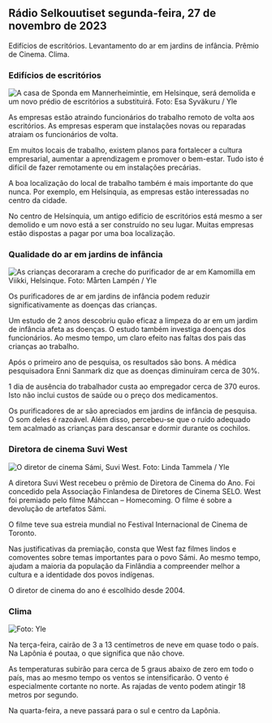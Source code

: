 Rádio Selkouutiset segunda-feira, 27 de novembro de 2023
---------------------------------------

Edifícios de escritórios. Levantamento do ar em jardins de infância. Prêmio de Cinema. Clima.

### Edifícios de escritórios

![A casa de Sponda em Mannerheimintie, em Helsinque, será demolida e um novo prédio de escritórios a substituirá. Foto: Esa Syväkuru / Yle](https://images.cdn.yle.fi/image/upload/c_crop,h_3270,w_5814,x_0,y_404/ar_1.7777777777777777,c_fill,g_faces,h_675,w_1200/dpr_1.0/q_auto:eco/f_auto/fl_lossy/v1700118894/39-12013716555c1029fb19)

As empresas estão atraindo funcionários do trabalho remoto de volta aos escritórios. As empresas esperam que instalações novas ou reparadas atraiam os funcionários de volta.

Em muitos locais de trabalho, existem planos para fortalecer a cultura empresarial, aumentar a aprendizagem e promover o bem-estar. Tudo isto é difícil de fazer remotamente ou em instalações precárias.

A boa localização do local de trabalho também é mais importante do que nunca. Por exemplo, em Helsínquia, as empresas estão interessadas no centro da cidade.

No centro de Helsínquia, um antigo edifício de escritórios está mesmo a ser demolido e um novo está a ser construído no seu lugar. Muitas empresas estão dispostas a pagar por uma boa localização.

### Qualidade do ar em jardins de infância

![As crianças decoraram a creche do purificador de ar em Kamomilla em Viikki, Helsinque. Foto: Mårten Lampén / Yle](https://images.cdn.yle.fi/image/upload/c_crop,h_2250,w_4000,x_0,y_334/ar_1.7777777777777777,c_fill,g_faces,h_675,w_1200/dpr_1.0/q_auto:eco/f_auto/fl_lossy/v1695638511/39-117653165115d5600150)

Os purificadores de ar em jardins de infância podem reduzir significativamente as doenças das crianças.

Um estudo de 2 anos descobriu quão eficaz a limpeza do ar em um jardim de infância afeta as doenças. O estudo também investiga doenças dos funcionários. Ao mesmo tempo, um claro efeito nas faltas dos pais das crianças ao trabalho.

Após o primeiro ano de pesquisa, os resultados são bons. A médica pesquisadora Enni Sanmark diz que as doenças diminuíram cerca de 30%.

1 dia de ausência do trabalhador custa ao empregador cerca de 370 euros. Isto não inclui custos de saúde ou o preço dos medicamentos.

Os purificadores de ar são apreciados em jardins de infância de pesquisa. O som deles é razoável. Além disso, percebeu-se que o ruído adequado tem acalmado as crianças para descansar e dormir durante os cochilos.

### Diretora de cinema Suvi West

![O diretor de cinema Sámi, Suvi West. Foto: Linda Tammela / Yle](https://images.cdn.yle.fi/image/upload/c_crop,h_2268,w_4032,x_0,y_120/ar_1.777777777777777,c_fill,g_faces,h_675,w_1200/dpr_1.0/q_auto:eco/f_auto/fl_lossy/v1613476645/39-774637602bb23ea1c4a)

A diretora Suvi West recebeu o prêmio de Diretora de Cinema do Ano. Foi concedido pela Associação Finlandesa de Diretores de Cinema SELO. West foi premiado pelo filme Máhccan – Homecoming. O filme é sobre a devolução de artefatos Sámi.

O filme teve sua estreia mundial no Festival Internacional de Cinema de Toronto.

Nas justificativas da premiação, consta que West faz filmes lindos e comoventes sobre temas importantes para o povo Sámi. Ao mesmo tempo, ajudam a maioria da população da Finlândia a compreender melhor a cultura e a identidade dos povos indígenas.

O diretor de cinema do ano é escolhido desde 2004.

### Clima

![Foto: Yle](https://images.cdn.yle.fi/image/upload/c_crop,h_1080,w_1919,x_0,y_0/ar_1.7777777777777777,c_fill,g_faces,h_675,w_1200/dpr_1.0/q_auto:eco/f_auto/fl_lossy/v1701100995/39-12073206564bd79da68c)

Na terça-feira, cairão de 3 a 13 centímetros de neve em quase todo o país. Na Lapônia é poutaa, o que significa que não chove.

As temperaturas subirão para cerca de 5 graus abaixo de zero em todo o país, mas ao mesmo tempo os ventos se intensificarão. O vento é especialmente cortante no norte. As rajadas de vento podem atingir 18 metros por segundo.

Na quarta-feira, a neve passará para o sul e centro da Lapônia.